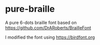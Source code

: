 # pure-braille
A pure 6-dots braille font based on https://github.com/DrARoberts/BrailleFont

I modified the font using https://birdfont.org 
